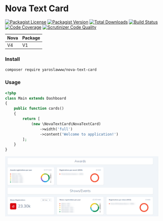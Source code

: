 # Nova Text Card

[![Packagist License](https://img.shields.io/packagist/l/yaroslawww/nova-text-card?color=%234dc71f)](https://github.com/yaroslawww/nova-text-card/blob/master/LICENSE.md)
[![Packagist Version](https://img.shields.io/packagist/v/yaroslawww/nova-text-card)](https://packagist.org/packages/yaroslawww/nova-text-card)
[![Total Downloads](https://img.shields.io/packagist/dt/yaroslawww/nova-text-card)](https://packagist.org/packages/yaroslawww/nova-text-card)
[![Build Status](https://scrutinizer-ci.com/g/yaroslawww/nova-text-card/badges/build.png?b=master)](https://scrutinizer-ci.com/g/yaroslawww/nova-text-card/build-status/master)
[![Code Coverage](https://scrutinizer-ci.com/g/yaroslawww/nova-text-card/badges/coverage.png?b=master)](https://scrutinizer-ci.com/g/yaroslawww/nova-text-card/?branch=master)
[![Scrutinizer Code Quality](https://scrutinizer-ci.com/g/yaroslawww/nova-text-card/badges/quality-score.png?b=master)](https://scrutinizer-ci.com/g/yaroslawww/nova-text-card/?branch=master)

| Nova  | Package |
|-------|---------|
| V4    | V1      |

### Install

```bash
composer require yaroslawww/nova-text-card
```

### Usage

```php
<?php
class Main extends Dashboard
{
    public function cards()
    {
        return [
            (new \NovaTextCard\NovaTextCard)
                ->width('full')
                ->content('Welcome to application!')
        ];
    }
}
```

![nova-text-card](./assets/images/nova-text-card.png)
